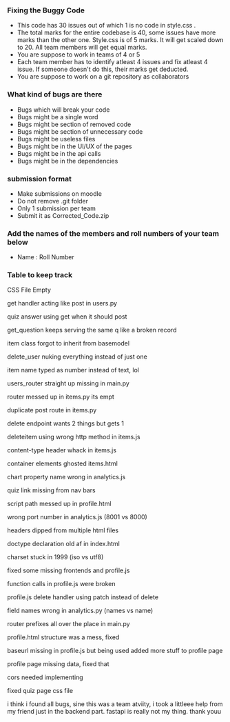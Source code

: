 ### Fixing the Buggy Code

- This code has 30 issues out of which 1 is no code in style.css . 
- The total marks for the entire codebase is 40, some issues have more marks than the other one. Style.css is of 5 marks. It will get scaled down to 20. All team members will get equal marks.
- You are suppose to work in teams of 4 or 5
- Each team member has to identify atleast 4 issues and fix atleast 4 issue. If someone doesn't do this, their marks get deducted.
- You are suppose to work on a git repository as collaborators

### What kind of bugs are there

- Bugs which will break your code
- Bugs might be a single word
- Bugs might be section of removed code
- Bugs might be section of unnecessary code
- Bugs might be useless files
- Bugs might be in the UI/UX of the pages
- Bugs might be in the api calls
- Bugs might be in the dependencies  

### submission format

- Make submissions on moodle
- Do not remove .git folder 
- Only 1 submission per team
- Submit it as Corrected_Code.zip

### Add the names of the members and roll numbers of your team below

- Name : Roll Number

### Table to keep track


CSS File Empty

get handler acting like post in users.py

quiz answer using get when it should post

get_question keeps serving the same q like a broken record

item class forgot to inherit from basemodel

delete_user nuking everything instead of just one


item name typed as number instead of text, lol

users_router straight up missing in main.py

router messed up in items.py its empt

duplicate post route in items.py

delete endpoint wants 2 things but gets 1

deleteitem using wrong http method in items.js

content-type header whack in items.js

container elements ghosted items.html

chart property name wrong in analytics.js

quiz link missing from nav bars

script path messed up in profile.html

wrong port number in analytics.js (8001 vs 8000)

headers dipped from multiple html files

doctype declaration old af in index.html

charset stuck in 1999 (iso vs utf8)

fixed some missing frontends and profile.js

function calls in profile.js were broken

profile.js delete handler using patch instead of delete

field names wrong in analytics.py (names vs name)

router prefixes all over the place in main.py

profile.html structure was a mess, fixed

baseurl missing in profile.js but being used
added more stuff to profile page

profile page missing data, fixed that

cors needed implementing

fixed quiz page css file



i think i found all bugs, sine this was a team atviity, i took a littleee help from my friend just in the backend part. fastapi is really not my thing. thank youu